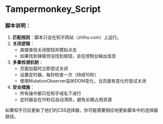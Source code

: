 # Tampermonkey_Script

### 脚本说明：

1. **匹配规则**：脚本只会在知乎网站（zhihu.com）上运行。
2. **关闭逻辑**：
   - 直接查找关闭按钮并模拟点击
   - 如果找到弹窗但没找到按钮，会在控制台输出信息
3. **多重检测机制**：
   - 页面加载时立即尝试关闭
   - 设置定时器，每秒检查一次（持续10秒）
   - 使用MutationObserver监听DOM变化，当页面有变化时尝试关闭
4. **安全措施**：
   - 所有操作都只在知乎域名下进行
   - 定时器会在10秒后自动清除，避免长期占用资源

如果知乎日后更新了他们的CSS选择器，你可能需要相应地更新脚本中的选择器路径。
